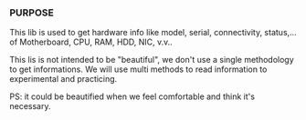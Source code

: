### PURPOSE

This lib is used to get hardware info like model, serial, connectivity,
status,... of Motherboard, CPU, RAM, HDD, NIC, v.v..

This lis is not intended to be "beautiful", we don't use a single
methodology to get informations. We will use multi methods to read
information to experimental and practicing.

PS: it could be beautified when we feel comfortable and think it's necessary.
